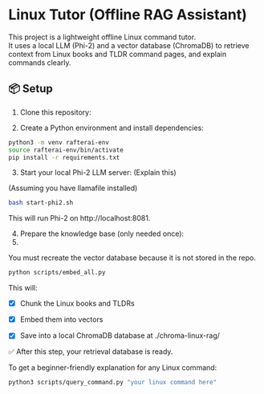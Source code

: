 # Linux Tutor (Offline RAG Assistant)

This project is a lightweight offline Linux command tutor.  
It uses a local LLM (Phi-2) and a vector database (ChromaDB) to retrieve context from Linux books and TLDR command pages, and explain commands clearly.

## 📦 Setup

1. Clone this repository:


2. Create a Python environment and install dependencies:

```bash
python3 -m venv rafterai-env
source rafterai-env/bin/activate
pip install -r requirements.txt
```

3. Start your local Phi-2 LLM server: (Explain this)

(Assuming you have llamafile installed)


```bash
bash start-phi2.sh
```

This will run Phi-2 on http://localhost:8081.

4. Prepare the knowledge base (only needed once):
5. 
You must recreate the vector database because it is not stored in the repo.

```bash
python scripts/embed_all.py
```

This will:

- [x] Chunk the Linux books and TLDRs

- [x] Embed them into vectors

- [x] Save into a local ChromaDB database at ./chroma-linux-rag/

✅ After this step, your retrieval database is ready.

To get a beginner-friendly explanation for any Linux command:
```bash
python3 scripts/query_command.py "your linux command here"
```

